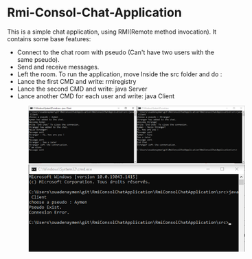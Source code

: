 # Rmi-Consol-Chat-Application

This is a simple chat application, using RMI(Remote method invocation).
It contains some base features:
  - Connect to the chat room with pseudo (Can't have two users with the same pseudo).
  - Send and receive messages.
  - Left the room.
To run the application, move Inside the src folder and do :
  - Lance the first CMD and write: rmiregistry
  - Lance the second CMD and write: java Server
  - Lance another CMD for each user and write: java Client

<img src="Image/Chat.PNG" style="margin-left: 50px">

<img src="Image/Pseudo.PNG" style="margin-left: 50px">
